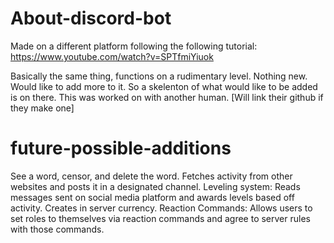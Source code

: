 # About-discord-bot

Made on a different platform following the following tutorial: https://www.youtube.com/watch?v=SPTfmiYiuok

Basically the same thing, functions on a rudimentary level. Nothing new. Would like to add more to it. So a skelenton of what would like to be added is on there. This was worked on with another human. [Will link their github if they make one] 

# future-possible-additions
See a word, censor, and delete the word. 
Fetches activity from other websites and posts it in a designated channel. 
Leveling system: Reads messages sent on social media platform and awards levels based off activity. Creates in server currency. 
Reaction Commands: Allows users to set roles to themselves via reaction commands and agree to server rules with those commands. 
